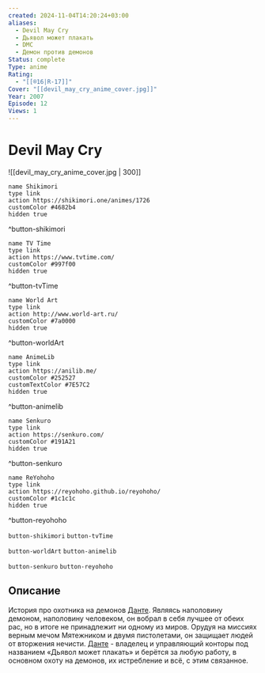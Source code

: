 ```yaml
---
created: 2024-11-04T14:20:24+03:00
aliases:
  - Devil May Cry
  - Дьявол может плакать
  - DMC
  - Демон против демонов
Status: complete
Type: anime
Rating:
  - "[[®️16|R-17]]"
Cover: "[[devil_may_cry_anime_cover.jpg]]"
Year: 2007
Episode: 12
Views: 1
---
```


# Devil May Cry

![[devil_may_cry_anime_cover.jpg | 300]]

```button
name Shikimori
type link
action https://shikimori.one/animes/1726
customColor #4682b4
hidden true
```
^button-shikimori

```button
name TV Time
type link
action https://www.tvtime.com/
customColor #997f00
hidden true
```
^button-tvTime

```button
name World Art
type link
action http://www.world-art.ru/
customColor #7a0000
hidden true
```
^button-worldArt

```button
name AnimeLib
type link
action https://anilib.me/
customColor #252527
customTextColor #7E57C2
hidden true
```
^button-animelib

```button
name Senkuro
type link
action https://senkuro.com/
customColor #191A21
hidden true
```
^button-senkuro

```button
name ReYohoho
type link
action https://reyohoho.github.io/reyohoho/
customColor #1c1c1c
hidden true
```
^button-reyohoho

`button-shikimori` `button-tvTime`

`button-worldArt` `button-animelib`

`button-senkuro` `button-reyohoho`

## Описание

История про охотника на демонов [Данте](https://shikimori.one/characters/2880-dante). Являясь наполовину демоном, наполовину человеком, он вобрал в себя лучшее от обеих рас, но в итоге не принадлежит ни одному из миров. Орудуя на миссиях верным мечом Мятежником и двумя пистолетами, он защищает людей от вторжения нечисти. [Данте](https://shikimori.one/characters/2880-dante) - владелец и управляющий конторы под названием «Дьявол может плакать» и берётся за любую работу, в основном охоту на демонов, их истребление и всё, с этим связанное.
